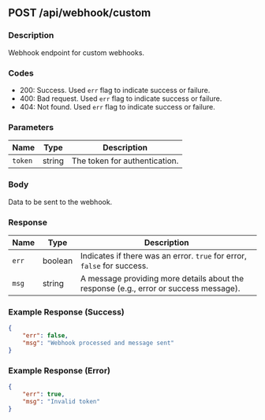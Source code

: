 ## POST /api/webhook/custom

### Description
Webhook endpoint for custom webhooks.

### Codes
- 200: Success. Used `err` flag to indicate success or failure.
- 400: Bad request. Used `err` flag to indicate success or failure.
- 404: Not found. Used `err` flag to indicate success or failure.

### Parameters

| Name | Type   | Description |
|------|--------|-------------|
| `token`  | string | The token for authentication. |

### Body
Data to be sent to the webhook.

### Response

| Name  | Type    | Description                  |
|-------|---------|------------------------------|
| `err` | boolean | Indicates if there was an error. `true` for error, `false` for success. |
| `msg` | string  | A message providing more details about the response (e.g., error or success message). |

### Example Response (Success)

```json
{
    "err": false,
    "msg": "Webhook processed and message sent"
}
```

### Example Response (Error)

```json
{
    "err": true,
    "msg": "Invalid token"
}